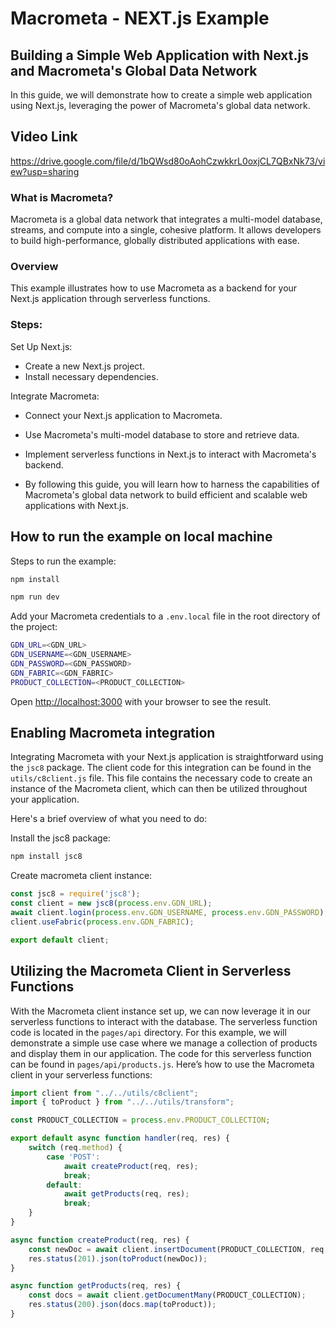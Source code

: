 # Macrometa - NEXT.js Example

## Building a Simple Web Application with Next.js and Macrometa's Global Data Network
In this guide, we will demonstrate how to create a simple web application using Next.js, leveraging the power of Macrometa's global data network.

## Video Link

https://drive.google.com/file/d/1bQWsd80oAohCzwkkrL0oxjCL7QBxNk73/view?usp=sharing

### What is Macrometa?
Macrometa is a global data network that integrates a multi-model database, streams, and compute into a single, cohesive platform. It allows developers to build high-performance, globally distributed applications with ease.

### Overview
This example illustrates how to use Macrometa as a backend for your Next.js application through serverless functions.

### Steps:

Set Up Next.js:

- Create a new Next.js project.
- Install necessary dependencies.

Integrate Macrometa:

- Connect your Next.js application to Macrometa.
- Use Macrometa's multi-model database to store and retrieve data.
- Implement serverless functions in Next.js to interact with Macrometa's backend.

- By following this guide, you will learn how to harness the capabilities of Macrometa's global data network to build efficient and scalable web applications with Next.js.

## How to run the example on local machine
Steps to run the example:

```bash
npm install
```

```bash
npm run dev
```

Add your Macrometa credentials to a `.env.local` file in the root directory of the project:

```bash
GDN_URL=<GDN_URL>
GDN_USERNAME=<GDN_USERNAME>
GDN_PASSWORD=<GDN_PASSWORD>
GDN_FABRIC=<GDN_FABRIC>
PRODUCT_COLLECTION=<PRODUCT_COLLECTION>
```

Open [http://localhost:3000](http://localhost:3000) with your browser to see the result.

## Enabling Macrometa integration

Integrating Macrometa with your Next.js application is straightforward using the `jsc8` package. The client code for this integration can be found in the `utils/c8client.js` file.
This file contains the necessary code to create an instance of the Macrometa client, which can then be utilized throughout your application.

Here's a brief overview of what you need to do:

Install the jsc8 package:
```bash
npm install jsc8
```

Create macrometa client instance:
```javascript
const jsc8 = require('jsc8');
const client = new jsc8(process.env.GDN_URL);
await client.login(process.env.GDN_USERNAME, process.env.GDN_PASSWORD);
client.useFabric(process.env.GDN_FABRIC);

export default client;
```

## Utilizing the Macrometa Client in Serverless Functions

With the Macrometa client instance set up, we can now leverage it in our serverless functions to interact with the database. The serverless function code is located in the `pages/api` directory.
For this example, we will demonstrate a simple use case where we manage a collection of products and display them in our application. The code for this serverless function can be found in `pages/api/products.js`.
Here’s how to use the Macrometa client in your serverless functions:

```javascript
import client from "../../utils/c8client";
import { toProduct } from "../../utils/transform";

const PRODUCT_COLLECTION = process.env.PRODUCT_COLLECTION;

export default async function handler(req, res) {
    switch (req.method) {
        case 'POST':
            await createProduct(req, res);
            break;
        default:
            await getProducts(req, res);
            break;
    }
}

async function createProduct(req, res) {
    const newDoc = await client.insertDocument(PRODUCT_COLLECTION, req.body);
    res.status(201).json(toProduct(newDoc));
}

async function getProducts(req, res) {
    const docs = await client.getDocumentMany(PRODUCT_COLLECTION);
    res.status(200).json(docs.map(toProduct));
}
```
